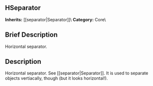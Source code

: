 ##  HSeparator  
**Inherits:** [[separator|Separator]]\\
**Category:** Core\\
##  Brief Description  
Horizontal separator.
##  Description  
Horizontal separator. See [[separator|Separator]]. It is used to separate objects vertiacally, though (but it looks horizontal!).
